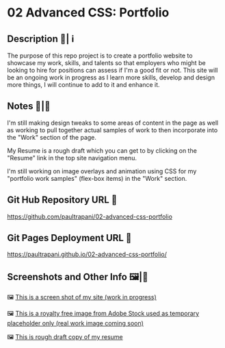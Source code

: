 
# 02 Advanced CSS: Portfolio


## Description 📄| ℹ️

The purpose of this repo project is to create a portfolio website to showcase my work, skills, and talents so that employers who might be looking to hire for positions can assess if I'm a good fit or not.  This site will be an ongoing work in progress as I learn more skills, develop and design more things, I will continue to add to it and enhance it.

## Notes 📄|🚧

I'm still making design tweaks to some areas of content in the page as well as working to pull together actual samples of work to then incorporate into the "Work" section of the page.  

My Resume is a rough draft which you can get to by clicking on the "Resume" link in the top site navigation menu.

I'm still working on image overlays and animation using CSS for my "portfolio work samples" (flex-box items) in the "Work" section.


## Git Hub Repository URL 🔗  
https://github.com/paultrapani/02-advanced-css-portfolio


## Git Pages Deployment URL 🔗 
https://paultrapani.github.io/02-advanced-css-portfolio/


## Screenshots and Other Info 🖼️|📄

🖼️ [This is a screen shot of my site (work in progress)](./assets/images/frank-trapani-portfolio-site_WIP.jpg)

🖼️ [This is a royalty free image from Adobe Stock used as temporary placeholder only (real work image coming soon)](./assets/images/placeholder-design-sample.jpg)

🖼️ [This is rough draft copy of my resume](./assets/docs/resume.pdf)

